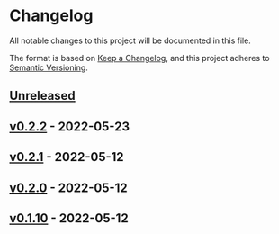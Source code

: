 # Changelog

All notable changes to this project will be documented in this file.

The format is based on [Keep a Changelog](https://keepachangelog.com/en/1.0.0/),
and this project adheres to [Semantic Versioning](https://semver.org/spec/v2.0.0.html).

## [Unreleased]

## [v0.2.2] - 2022-05-23

## [v0.2.1] - 2022-05-12

## [v0.2.0] - 2022-05-12

## [v0.1.10] - 2022-05-12

[Unreleased]: https://github.com/tirazel/documentation-test/compare/v0.2.2...HEAD

[v0.2.2]: https://github.com/tirazel/documentation-test/compare/v0.2.1...v0.2.2

[v0.2.1]: https://github.com/tirazel/documentation-test/compare/v0.2.0...v0.2.1

[v0.2.0]: https://github.com/tirazel/documentation-test/compare/v0.1.10...v0.2.0

[v0.1.10]: https://github.com/tirazel/documentation-test/compare/5e478a1858fe983880bc1e4d73a7c6781e59817d...v0.1.10
